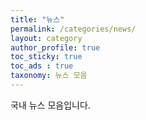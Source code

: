 ```yaml
---
title: "뉴스"
permalink: /categories/news/
layout: category
author_profile: true
toc_sticky: true
toc_ads : true
taxonomy: 뉴스 모음
---
```


국내 뉴스 모음입니다.
